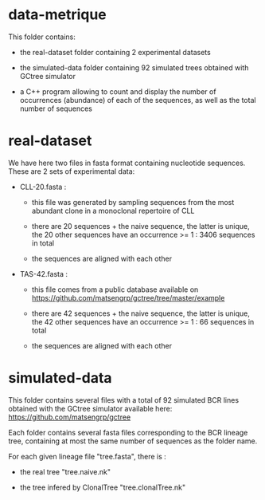 # data-metrique

This folder contains:
   - the real-dataset folder containing 2 experimental datasets
     
   - the simulated-data folder containing 92 simulated trees obtained with GCtree simulator
     
   - a C++ program allowing to count and display the number of occurrences (abundance) of each of the sequences, as well as the total number of sequences


# real-dataset

We have here two files in fasta format containing nucleotide sequences.
These are 2 sets of experimental data:
     
- CLL-20.fasta :

   - this file was generated by sampling sequences from the most abundant clone in a monoclonal repertoire of CLL
   
   - there are 20 sequences + the naive sequence, the latter is unique, the 20 other sequences have an occurrence >= 1 : 3406 sequences in total
   
   - the sequences are aligned with each other


- TAS-42.fasta :

   - this file comes from a public database available on https://github.com/matsengrp/gctree/tree/master/example
   
   - there are 42 sequences + the naive sequence, the latter is unique, the 42 other sequences have an occurrence >= 1 : 66 sequences in total
   
   - the sequences are aligned with each other
                      
# simulated-data

This folder contains several files with a total of 92 simulated BCR lines obtained with the GCtree simulator available here: https://github.com/matsengrp/gctree

Each folder contains several fasta files corresponding to the BCR lineage tree, containing at most the same number of sequences as the folder name.

For each given lineage file "tree.fasta", there is :
   - the real tree "tree.naive.nk"

   - the tree infered by ClonalTree "tree.clonalTree.nk"
